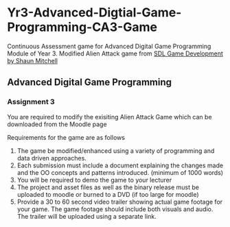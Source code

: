 # Yr3-Advanced-Digtial-Game-Programming-CA3-Game


Continuous Assessment game for Advanced Digital Game Programming Module of Year 3.
Modified Alien Attack game from [SDL Game Development by Shaun Mitchell](https://www.packtpub.com/game-development/sdl-game-development)

## Advanced Digital Game Programming
### Assignment 3

You are required to modify the exisiting Alien Attack Game which can be downloaded from the Moodle page

Requirements for the game are as follows

1. The game be modified/enhanced using a variety of programming and data driven approaches. 
2. Each submission must include a document explaining the changes made and the OO concepts and patterns introduced. (minimum of 1000 words)
3. You will be required to demo the game to your lecturer
4. The project and asset files as well as the binary release must be uploaded to moodle or burned to a DVD (if too large for moodle)
5. Provide a 30 to 60 second video trailer showing actual game footage for your game. The game footage should include both visuals and audio. The trailer will be uploaded using a separate link.
